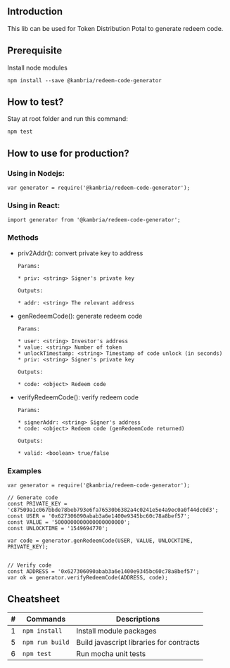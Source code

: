 ## Introduction

This lib can be used for Token Distribution Potal to generate redeem code.

## Prerequisite

Install node modules

```
npm install --save @kambria/redeem-code-generator
```

## How to test?

Stay at root folder and run this command:

```
npm test
```

## How to use for production?

### Using in Nodejs:

```
var generator = require('@kambria/redeem-code-generator');
```


### Using in React:

```
import generator from '@kambria/redeem-code-generator';
```

### Methods

* priv2Addr(): convert private key to address

  ```
  Params:

  * priv: <string> Signer's private key

  Outputs:

  * addr: <string> The relevant address
  ```

* genRedeemCode(): generate redeem code

  ```
  Params:

  * user: <string> Investor's address
  * value: <string> Number of token
  * unlockTimestamp: <string> Timestamp of code unlock (in seconds)
  * priv: <string> Signer's private key

  Outputs:

  * code: <object> Redeem code
  ```

* verifyRedeemCode(): verify redeem code

  ```
  Params:

  * signerAddr: <string> Signer's address
  * code: <object> Redeem code (genRedeemCode returned)

  Outputs:

  * valid: <boolean> true/false
  ```

### Examples

```
var generator = require('@kambria/redeem-code-generator');

// Generate code
const PRIVATE_KEY = 'c87509a1c067bbde78beb793e6fa76530b6382a4c0241e5e4a9ec0a0f44dc0d3';
const USER = '0x627306090abab3a6e1400e9345bc60c78a8bef57';
const VALUE = '5000000000000000000000';
const UNLOCKTIME = '1549694770';

var code = generator.genRedeemCode(USER, VALUE, UNLOCKTIME, PRIVATE_KEY);


// Verify code
const ADDRESS = '0x627306090abab3a6e1400e9345bc60c78a8bef57';
var ok = generator.verifyRedeemCode(ADDRESS, code);
```

## Cheatsheet

| # | Commands | Descriptions |
| :-: | - | - |
| 1 | `npm install` | Install module packages |
| 5 | `npm run build` | Build javascript libraries for contracts |
| 6 | `npm test` | Run mocha unit tests |